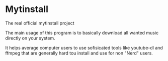 # Mytinstall

The real official mytinstall project

The main usage of this program is to basically download all wanted music directly on your system.

It helps average computer users to use sofisicated tools like youtube-dl and ffmpeg that are generally hard tou install and use
for non "Nerd" users.
